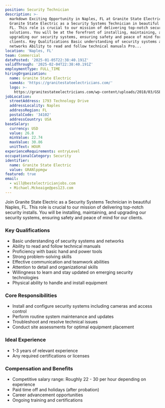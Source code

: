 ```yaml
---
position: Security Technician
description: >-
  markdown Exciting Opportunity in Naples, FL at Granite State Electric Join
  Granite State Electric as a Security Systems Technician in beautiful Naples,
  FL. This role is crucial to our mission of delivering top-notch security
  solutions. You will be at the forefront of installing, maintaining, and
  upgrading our security systems, ensuring safety and peace of mind for our
  clients. Key Qualifications Basic understanding of security systems and
  networks Ability to read and follow technical manuals Pro...
location: 'Naples, FL'
team: Commercial
datePosted: '2025-01-05T22:38:40.191Z'
validThrough: '2025-02-04T22:38:40.191Z'
employmentType: FULL_TIME
hiringOrganization:
  name: Granite State Electric
  sameAs: 'https://granitestateelectricians.com/'
  logo: >-
    https://granitestateelectricians.com/wp-content/uploads/2018/03/GSE-2c-Logo-4.jpg
jobLocation:
  streetAddress: 1793 Technology Drive
  addressLocality: Naples
  addressRegion: FL
  postalCode: '34102'
  addressCountry: USA
baseSalary:
  currency: USD
  value: 26.8
  minValue: 22.74
  maxValue: 30.86
  unitText: HOUR
experienceRequirements: entryLevel
occupationalCategory: Security
identifier:
  name: Granite State Electric
  value: GRANlppmgw
featured: true
email:
  - will@bestelectricianjobs.com
  - Michael.Mckeaige@pes123.com
---
```



Join Granite State Electric as a Security Systems Technician in beautiful Naples, FL. This role is crucial to our mission of delivering top-notch security installs. You will be installing, maintaining, and upgrading our security systems, ensuring safety and peace of mind for our clients.

### Key Qualifications

- Basic understanding of security systems and networks
- Ability to read and follow technical manuals
- Proficiency with basic hand and power tools
- Strong problem-solving skills
- Effective communication and teamwork abilities
- Attention to detail and organizational skills
- Willingness to learn and stay updated on emerging security technologies
- Physical ability to handle and install equipment

### Core Responsibilities

- Install and configure security systems including cameras and access control
- Perform routine system maintenance and updates
- Troubleshoot and resolve technical issues
- Conduct site assessments for optimal equipment placement


### Ideal Experience

- 1-3 years of relevant experience
- Any required certifications or licenses

### Compensation and Benefits

- Competitive salary range: Roughly 22 - 30 per hour depending on experience
- Paid time off and holidays (after probation)
- Career advancement opportunities
- Ongoing training and certifications